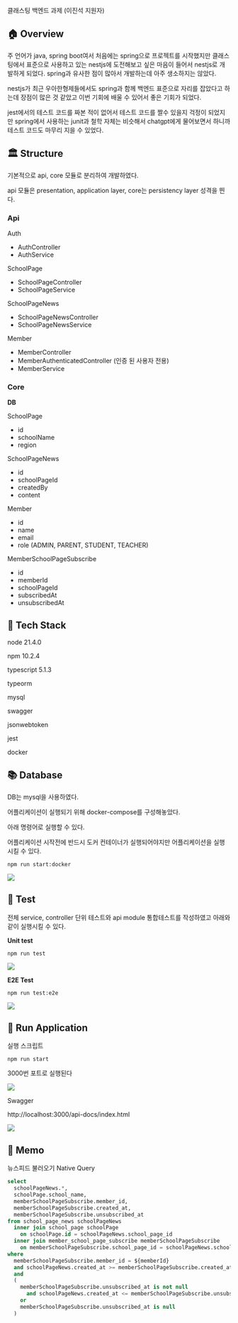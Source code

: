 클래스팅 백엔드 과제 (이진석 지원자)

## 🏠 Overview

주 언어가 java, spring boot여서 처음에는 spring으로 프로젝트를 시작했지만 클래스팅에서 표준으로 사용하고 있는 nestjs에 도전해보고 싶은 마음이 들어서 nestjs로 개발하게 되었다. spring과 유사한 점이 많아서 개발하는데 아주 생소하지는 않았다.

nestjs가 최근 우아한형제들에서도 spring과 함께 백엔드 표준으로 자리를 잡았다고 하는데 장점이 많은 것 같았고 이번 기회에 배울 수 있어서 좋은 기회가 되었다.

jest에서의 테스트 코드를 짜본 적이 없어서 테스트 코드를 짤수 있을지 걱정이 되었지만 spring에서 사용하는 junit과 철학 자체는 비슷해서 chatgpt에게 물어보면서 하니까 테스트 코드도 마무리 지을 수 있었다.

## 🏛️ Structure

기본적으로 api, core 모듈로 분리하여 개발하였다.

api 모듈은 presentation, application layer, core는 persistency layer 성격을 띈다.

### Api

Auth

- AuthController
- AuthService

SchoolPage

- SchoolPageController
- SchoolPageService

SchoolPageNews

- SchoolPageNewsController
- SchoolPageNewsService

Member

- MemberController
- MemberAuthenticatedController (인증 된 사용자 전용)
- MemberService

### Core

**DB**

SchoolPage

- id
- schoolName
- region

SchoolPageNews

- id
- schoolPageId
- createdBy
- content

Member

- id
- name
- email
- role (ADMIN, PARENT, STUDENT, TEACHER)

MemberSchoolPageSubscribe

- id
- memberId
- schoolPageId
- subscribedAt
- unsubscribedAt

## 🎢 Tech Stack

node 21.4.0

npm 10.2.4

typescript 5.1.3

typeorm

mysql

swagger

jsonwebtoken

jest

docker

## 📚 Database

DB는 mysql을 사용하였다.

어플리케이션이 실행되기 위해 docker-compose를 구성해놓았다.

아래 명령어로 실행할 수 있다.

어플리케이션 시작전에 반드시 도커 컨테이너가 실행되어야지만 어플리케이션을 실행시킬 수 있다.

```
npm run start:docker
```

![](docs/docker-container.png)

## 🧩 Test

전체 service, controller 단위 테스트와 api module 통합테스트를 작성하였고 아래와 같이 실행시킬 수 있다.

**Unit test**

```
npm run test
```

![](docs/unit-test.png)

**E2E Test**

```
npm run test:e2e
```

![](docs/e2e-test.png)

## 🏃 Run Application

실행 스크립트

```shellscript
npm run start
```

3000번 포트로 실행된다

![](docs/application-start.png)

Swagger

http://localhost:3000/api-docs/index.html

![](docs/swagger.jpeg)

## 🧾 Memo

뉴스피드 불러오기 Native Query

```sql
select
  schoolPageNews.*,
  schoolPage.school_name,
  memberSchoolPageSubscribe.member_id,
  memberSchoolPageSubscribe.created_at,
  memberSchoolPageSubscribe.unsubscribed_at
from school_page_news schoolPageNews
  inner join school_page schoolPage
    on schoolPage.id = schoolPageNews.school_page_id
  inner join member_school_page_subscribe memberSchoolPageSubscribe
    on memberSchoolPageSubscribe.school_page_id = schoolPageNews.school_page_id
where
  memberSchoolPageSubscribe.member_id = ${memberId}
  and schoolPageNews.created_at >= memberSchoolPageSubscribe.created_at
  and
  (
    memberSchoolPageSubscribe.unsubscribed_at is not null
      and schoolPageNews.created_at <= memberSchoolPageSubscribe.unsubscribed_at
    or
    memberSchoolPageSubscribe.unsubscribed_at is null
  )
```
